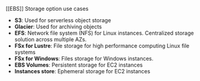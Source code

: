 [[EBS]]
Storage option use cases

- **S3**: Used for serverless object storage
- **Glacier**: Used for archiving objects
- **EFS**: Network file system (NFS) for Linux instances. Centralized storage solution across multiple AZs.
- **FSx for Lustre**: File storage for high performance computing Linux file systems
- **FSx for Windows**: Files storage for Windows instances.
- **EBS Volumes**: Persistent storage for EC2 instances
- **Instances store**: Ephemeral storage for EC2 instances
